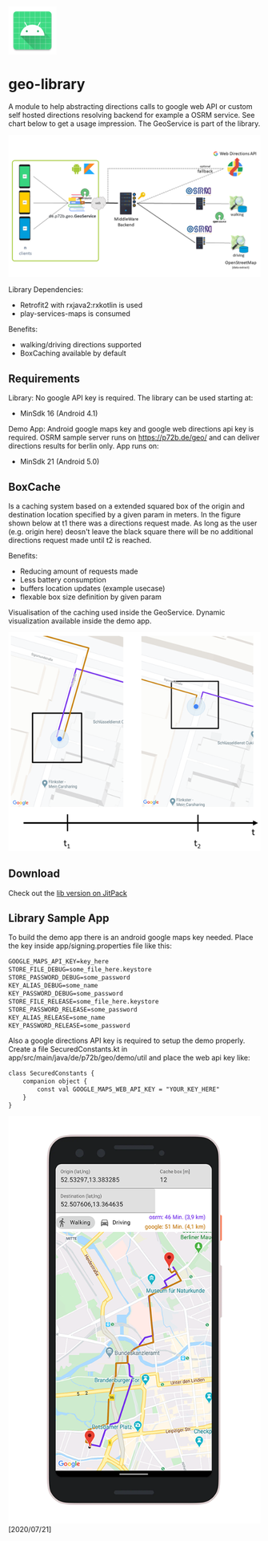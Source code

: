 ![GithubBrowserSample](assets/ic_launcher.png)

# geo-library

A module to help abstracting directions calls to google web API or custom self hosted directions resolving backend for example a OSRM service. See chart below to get a usage impression. The GeoService is part of the library.

![Flow](assets/flow.png)

Library Dependencies:
- Retrofit2 with rxjava2:rxkotlin is used
- play-services-maps is consumed

Benefits:
- walking/driving directions supported
- BoxCaching available by default

## Requirements

Library: No google API key is required. The library can be used starting at:
- MinSdk 16 (Android 4.1)

Demo App: Android google maps key and google web directions api key is required. OSRM sample server runs on https://p72b.de/geo/ and can deliver directions results for berlin only. App runs on:
- MinSdk 21 (Android 5.0)

## BoxCache

Is a caching system based on a extended squared box of the origin and destination location specified by a given param in meters. In the figure shown below at t1 there was a directions request made. As long as the user (e.g. origin here) deosn't leave the black square there will be no additional directions request made until t2 is reached.

Benefits:
- Reducing amount of requests made
- Less battery consumption
- buffers location updates (example usecase)
- flexable box size definition by given param

Visualisation of the caching used inside the GeoService. Dynamic visualization available inside the demo app.

![DemoApp](assets/boxCache.png)

## Download

Check out the <a href="https://jitpack.io/#P72B/geo-library" download>lib version on JitPack</a>

## Library Sample App

To build the demo app there is an android google maps key needed. Place the key inside app/signing.properties file like this:
```
GOOGLE_MAPS_API_KEY=key_here
STORE_FILE_DEBUG=some_file_here.keystore
STORE_PASSWORD_DEBUG=some_password
KEY_ALIAS_DEBUG=some_name
KEY_PASSWORD_DEBUG=some_password
STORE_FILE_RELEASE=some_file_here.keystore
STORE_PASSWORD_RELEASE=some_password
KEY_ALIAS_RELEASE=some_name
KEY_PASSWORD_RELEASE=some_password
```

Also a google directions API key is required to setup the demo properly. Create a file SecuredConstants.kt in app/src/main/java/de/p72b/geo/demo/util and place the web api key like:
```
class SecuredConstants {
    companion object {
        const val GOOGLE_MAPS_WEB_API_KEY = "YOUR_KEY_HERE"
    }
}
```

![DemoApp](assets/demo.png)[2020/07/21]